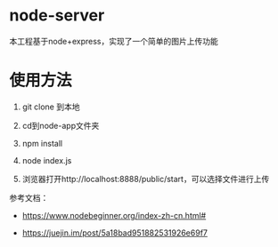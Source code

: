 # node-server

本工程基于node+express，实现了一个简单的图片上传功能

# 使用方法

1. git clone 到本地

2. cd到node-app文件夹

3. npm install

4. node index.js

5. 浏览器打开http://localhost:8888/public/start，可以选择文件进行上传

参考文档：

* https://www.nodebeginner.org/index-zh-cn.html#

* https://juejin.im/post/5a18bad951882531926e69f7

